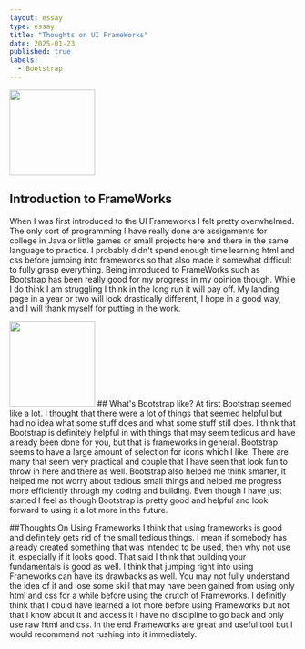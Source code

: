 ```yaml
---
layout: essay
type: essay
title: "Thoughts on UI FrameWorks"
date: 2025-01-23
published: true
labels:
  - Bootstrap
---
```

<img width="150px" class="rounded float-start pe-4" src="..img/1701769810042.png">

## Introduction to FrameWorks
When I was first introduced to the UI Frameworks I felt pretty overwhelmed. The only sort of programming I have really done are assignments for college in Java or little games or small projects here and there in the same language to practice. I probably didn't spend enough time learning html and css before jumping into frameworks so that also made it somewhat difficult to fully grasp everything. Being introduced to FrameWorks such as Bootstrap has been really good for my progress in my opinion though. While I do think I am struggling I think in the long run it will pay off. My landing page in a year or two will look drastically different, I hope in a good way, and I will thank myself for putting in the work.

<img width="150px" class="rounded float-start pe-4" src="..img/what-is-bootstrap.webp">
## What's Bootstrap like?
At first Bootstrap seemed like a lot. I thought that there were a lot of things that seemed helpful but had no idea what some stuff does and what some stuff still does. I think that Bootstrap is definitely helpful in with things that may seem tedious and have already been done for you, but that is frameworks in general. Bootstrap seems to have a large amount of selection for icons which I like. There are many that seem very practical and couple that I have seen that look fun to throw in here and there as well. Bootstrap also helped me think smarter, it helped me not worry about tedious small things and helped me progress more efficiently through my coding and building. Even though I have just started I feel as though Bootstrap is pretty good and helpful and look forward to using it a lot more in the future.

##Thoughts On Using Frameworks
I think that using frameworks is good and definitely gets rid of the small tedious things. I mean if somebody has already created something that was intended to be used, then why not use it, especially if it looks good. That said I think that building your fundamentals is good as well. I think that jumping right into using Frameworks can have its drawbacks as well. You may not fully understand the idea of it and lose some skill that may have been gained from using only html and css for a while before using the crutch of Frameworks. I definitly think that I could have learned a lot more before using Frameworks but not that I know about it and access it I have no discipline to go back and only use raw html and css. In the end Frameworks are great and useful tool but I would recommend not rushing into it immediately.
